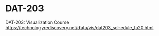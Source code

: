 # DAT-203
DAT-203: Visualization Course
https://technologyrediscovery.net/data/vis/dat203_schedule_fa20.html

